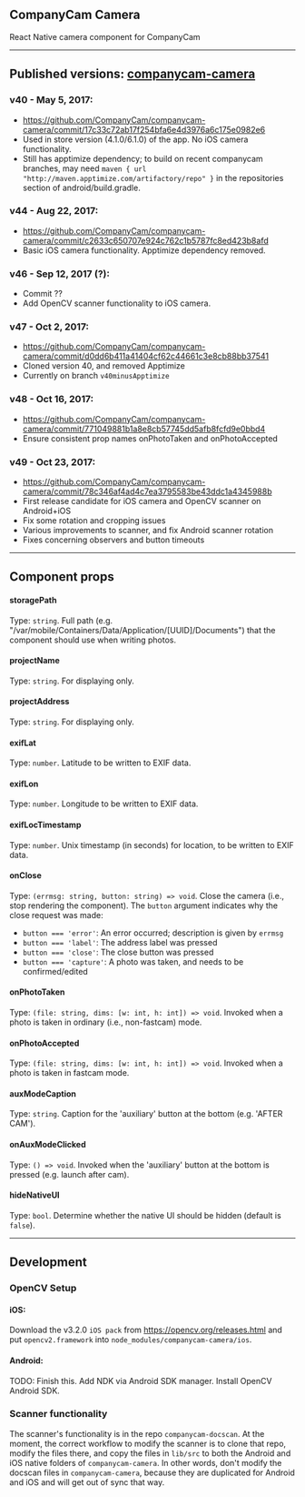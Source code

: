 ## CompanyCam Camera

React Native camera component for CompanyCam

***
## Published versions: [companycam-camera](https://www.npmjs.com/package/companycam-camera)

### v40 - May 5, 2017:
- https://github.com/CompanyCam/companycam-camera/commit/17c33c72ab17f254bfa6e4d3976a6c175e0982e6
- Used in store version (4.1.0/6.1.0) of the app.  No iOS camera functionality.
- Still has apptimize dependency; to build on recent companycam branches, may need
`maven { url "http://maven.apptimize.com/artifactory/repo" }`
in the repositories section of android/build.gradle.

### v44 - Aug 22, 2017:
- https://github.com/CompanyCam/companycam-camera/commit/c2633c650707e924c762c1b5787fc8ed423b8afd
- Basic iOS camera functionality. Apptimize dependency removed.

### v46 - Sep 12, 2017 (?):
- Commit ??
- Add OpenCV scanner functionality to iOS camera.

### v47 - Oct 2, 2017:
- https://github.com/CompanyCam/companycam-camera/commit/d0dd6b411a41404cf62c44661c3e8cb88bb37541
- Cloned version 40, and removed Apptimize
- Currently on branch `v40minusApptimize`

### v48 - Oct 16, 2017:
- https://github.com/CompanyCam/companycam-camera/commit/771049881b1a8e8cb57745dd5afb8fcfd9e0bbd4
- Ensure consistent prop names onPhotoTaken and onPhotoAccepted

### v49 - Oct 23, 2017:
- https://github.com/CompanyCam/companycam-camera/commit/78c346af4ad4c7ea3795583be43ddc1a4345988b
- First release candidate for iOS camera and OpenCV scanner on Android+iOS
- Fix some rotation and cropping issues
- Various improvements to scanner, and fix Android scanner rotation
- Fixes concerning observers and button timeouts

***
## Component props

#### storagePath
Type: `string`. Full path (e.g. "/var/mobile/Containers/Data/Application/[UUID]/Documents") that the component should use when writing photos.

#### projectName
Type: `string`. For displaying only.

#### projectAddress
Type: `string`. For displaying only.

#### exifLat
Type: `number`. Latitude to be written to EXIF data.

#### exifLon
Type: `number`. Longitude to be written to EXIF data.

#### exifLocTimestamp
Type: `number`. Unix timestamp (in seconds) for location, to be written to EXIF data.

#### onClose
Type: `(errmsg: string, button: string) => void`. Close the camera (i.e., stop rendering the component).  The `button` argument indicates why the close request was made:
- `button === 'error'`: An error occurred; description is given by `errmsg`
- `button === 'label'`: The address label was pressed
- `button === 'close'`: The close button was pressed
- `button === 'capture'`: A photo was taken, and needs to be confirmed/edited

#### onPhotoTaken
Type: `(file: string, dims: [w: int, h: int]) => void`. Invoked when a photo is taken in ordinary (i.e., non-fastcam) mode.

#### onPhotoAccepted
Type: `(file: string, dims: [w: int, h: int]) => void`. Invoked when a photo is taken in fastcam mode.

#### auxModeCaption
Type: `string`.  Caption for the 'auxiliary' button at the bottom (e.g. 'AFTER CAM').

#### onAuxModeClicked
Type: `() => void`. Invoked when the 'auxiliary' button at the bottom is pressed (e.g. launch after cam).

#### hideNativeUI
Type: `bool`. Determine whether the native UI should be hidden (default is `false`).

***
## Development

### OpenCV Setup

#### iOS:

Download the v3.2.0 `iOS pack` from https://opencv.org/releases.html and put `opencv2.framework` into `node_modules/companycam-camera/ios`.

#### Android:

TODO: Finish this. Add NDK via Android SDK manager.  Install OpenCV Android SDK.

### Scanner functionality

The scanner's functionality is in the repo `companycam-docscan`.  At the moment, the correct workflow to modify the scanner is to clone that repo, modify the files there, and copy the files in `lib/src` to both the Android and iOS native folders of `companycam-camera`.  In other words, don't modify the docscan files in `companycam-camera`, because they are duplicated for Android and iOS and will get out of sync that way.

